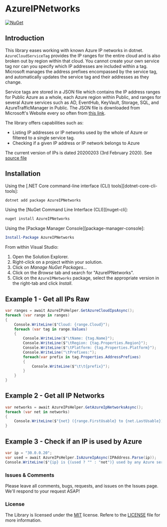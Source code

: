 # AzureIPNetworks

[![NuGet](https://img.shields.io/nuget/v/AzureIPNetworks.svg)](https://www.nuget.org/packages/AzureIPNetworks/)

## Introduction

This library eases working with known Azure IP networks in dotnet. `AzureCloudServiceTag` provides the IP ranges for the entire
cloud and is also broken out by region within that cloud. You cannot create your own service tag nor can you specify which IP addresses are included within a tag. Microsoft manages the address prefixes encompassed by the service tag, and automatically updates the service tag and their addresses as they change.

Service tags are stored in a JSON file which contains the IP address ranges for Public Azure as a whole, each Azure region within Public, and ranges for several Azure services such as AD, EventHub, KeyVault, Storage, SQL, and AzureTrafficManager in Public. The JSON file is downloaded from Microsoft's Website every so often from [this link](https://www.microsoft.com/en-us/download/details.aspx?id=56519).

The library offers capabilities such as:

- Listing IP addresses or IP networks used by the whole of Azure or filtered to a single service tag.
- Checking if a given IP address or IP network belongs to Azure

The current version of IPs is dated 20200203 (3rd February 2020). See [source file](./src/AzureIPNetworks/Resources/ServiceTags_Public_20201123.json)

## Installation

Using the [.NET Core command-line interface (CLI) tools][dotnet-core-cli-tools]:

```sh
dotnet add package AzureIPNetworks
```

Using the [NuGet Command Line Interface (CLI)][nuget-cli]:

```sh
nuget install AzureIPNetworks
```

Using the [Package Manager Console][package-manager-console]:

```powershell
Install-Package AzureIPNetworks
```

From within Visual Studio:

1. Open the Solution Explorer.
2. Right-click on a project within your solution.
3. Click on *Manage NuGet Packages...*
4. Click on the *Browse* tab and search for "AzureIPNetworks".
5. Click on the `AzureIPNetworks` package, select the appropriate version in the right-tab and click *Install*.

## Example 1 - Get all IPs Raw

```csharp
var ranges = await AzureIPsHelper.GetAzureCloudIpsAsync();
foreach (var range in ranges)
{
    Console.WriteLine($"Cloud: {range.Cloud}");
    foreach (var tag in range.Values)
    {
        Console.WriteLine($"\tName: {tag.Name}");
        Console.WriteLine($"\tRegion: {tag.Properties.Region}");
        Console.WriteLine($"\tPlatform: {tag.Properties.Platform}");
        Console.WriteLine("\tPrefixes:");
        foreach(var prefix in tag.Properties.AddressPrefixes)
        {
            Console.WriteLine($"\t\t{prefix}");
        }
    }
}
```

## Example 2 - Get all IP Networks

```csharp
var networks = await AzureIPsHelper.GetAzureIpNetworksAsync();
foreach (var net in networks)
{
    Console.WriteLine($"{net} ({range.FirstUsable} to {net.LastUsable})");
}
```

## Example 3 - Check if an IP is used by Azure

```csharp
var ip = "30.0.0.20";
var used = await AzureIPsHelper.IsAzureIpAsync(IPAddress.Parse(ip));
Console.WriteLine($"{ip} is {(used ? "" : "not")} used by any Azure service");
```

### Issues &amp; Comments

Please leave all comments, bugs, requests, and issues on the Issues page. We'll respond to your request ASAP!

### License

The Library is licensed under the [MIT](http://www.opensource.org/licenses/mit-license.php "Read more about the MIT license form") license. Refere to the [LICENSE](./LICENSE) file for more information.
